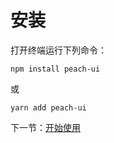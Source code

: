 # 安装

打开终端运行下列命令：

```
npm install peach-ui
```

或

```
yarn add peach-ui
```

下一节：[开始使用](#/doc/get-started)
